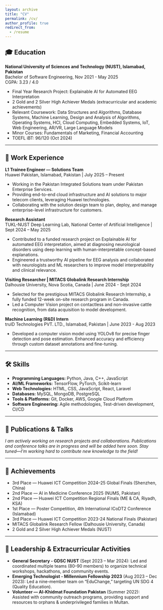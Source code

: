 ```yaml
---
layout: archive
title: "CV"
permalink: /cv/
author_profile: true
redirect_from:
  - /resume
---
```


## 🎓 Education

**National University of Sciences and Technology (NUST), Islamabad, Pakistan**  
Bachelor of Software Engineering, Nov 2021 - May 2025  
CGPA: 3.23 / 4.0
- Final Year Research Project: Explainable AI for Automated EEG Interpretation
- 2 Gold and 2 Silver High Achiever Medals (extracurricular and academic achievements)
- Relevant Coursework: Data Structures and Algorithms, Database Systems, Machine Learning, Design and Analysis of Algorithms, Operating Systems, HCI, Cloud Computing, Embedded Systems, IoT, Web Engineering, AR/VR, Large Language Models
- Minor Courses: Fundamentals of Marketing, Financial Accounting
- TOEFL iBT: 96/120 (Oct 2024)

---

## 💼 Work Experience

**L1 Trainee Engineer — Solutions Team**  
Huawei Pakistan, Islamabad, Pakistan | July 2025 – Present
- Working in the Pakistan Integrated Solutions team under Pakistan Enterprise Services.
- Providing end-to-end cloud infrastructure and AI solutions to major telecom clients, leveraging Huawei technologies.
- Collaborating with the solution design team to plan, deploy, and manage enterprise-level infrastructure for customers.

**Research Assistant**  
TUKL-NUST Deep Learning Lab, National Center of Artificial Intelligence | Sept 2024 – May 2025
- Contributed to a funded research project on Explainable AI for automated EEG interpretation, aimed at diagnosing neurological disorders using deep learning with human-interpretable concept-based explanations.
- Engineered a trustworthy AI pipeline for EEG analysis and collaborated with neurologists and ML researchers to improve model interpretability and clinical relevance.

**Visiting Researcher | MITACS Globalink Research Internship**  
Dalhousie University, Nova Scotia, Canada | June 2024 - Sept 2024
- Selected for the prestigious MITACS Globalink Research Internship, a fully funded 12-week on-site research program in Canada.
- Led a Computer Vision project on contactless and non-invasive cattle recognition, from data acquisition to model development.

**Machine Learning (R&D) Intern**  
truID Technologies PVT. LTD., Islamabad, Pakistan | June 2023 - Aug 2023
- Developed a computer vision model using YOLOv8 for precise finger detection and pose estimation. Enhanced accuracy and efficiency through custom dataset annotations and fine-tuning.

---

## 🛠️ Skills

- **Programming Languages:** Python, Java, C++, JavaScript
- **AI/ML Frameworks:** TensorFlow, PyTorch, Scikit-learn
- **Web Technologies:** HTML, CSS, JavaScript, React, Laravel
- **Databases:** MySQL, MongoDB, PostgreSQL
- **Tools & Platforms:** Git, Docker, AWS, Google Cloud Platform
- **Software Engineering:** Agile methodologies, Test-driven development, CI/CD

---

## 📜 Publications & Talks

*I am actively working on research projects and collaborations. Publications and conference talks are in progress and will be added here soon. Stay tuned—I'm working hard to contribute new knowledge to the field!*

---

## 🏅 Achievements

- 3rd Place — Huawei ICT Competition 2024–25 Global Finals (Shenzhen, China)
- 2nd Place — AI in Medicine Conference 2025 (NUMS, Pakistan)
- 2nd Place — Huawei ICT Competition Regional Finals (ME & CA, Riyadh, KSA)
- 1st Place — Poster Competition, 4th International ICoDT2 Conference (Islamabad)
- 3rd Place — Huawei ICT Competition 2023-24 National Finals (Pakistan)
- MITACS Globalink Research Fellow (Dalhousie University, Canada)
- 2 Gold and 2 Silver High Achiever Medals (NUST)

---

## 🏅 Leadership & Extracurricular Activities

- **General Secretary - GDSC NUST** (Sept 2023 – Mar 2024): Led and coordinated multiple teams (80–90 members) to organize technical workshops, hackathons, and community events.
- **Emerging Technologist - Millennium Fellowship 2023** (Aug 2023 – Dec 2023): Led a nine-member team on “EduChange,” targeting UN SDG 4 (Quality Education).
- **Volunteer — Al-Khidmat Foundation Pakistan** (Summer 2022): Assisted with community outreach programs, providing support and resources to orphans & underprivileged families in Multan.
